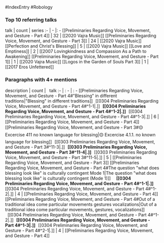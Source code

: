 #IndexEntry #Robology

### Top 10 referring talks
talk | count | series
:- | - |: -
[[Preliminaries Regarding Voice, Movement, and Gesture - Part 4]] | 32 | [[2020 Vajra Music]]
[[Preliminaries Regarding Voice, Movement, and Gesture - Part 3]] | 24 | [[2020 Vajra Music]]
[[Perfection and Christ's Blessing]] | 5 | [[2020 Vajra Music]]
[[Love and Emptiness]] | 2 | [[2007 Lovingkindness and Compassion As a Path to Awakening]]
[[Preliminaries Regarding Voice, Movement, and Gesture - Part 1]] | 1 | [[2020 Vajra Music]]
[[Logos in the Garden of Souls Part 3]] | 1 | [[2017 Eros Unfettered]]

### Paragraphs with 4+ mentions
description | count | &nbsp;&nbsp;talk
:- | : - | : -
[[Preliminaries Regarding Voice, Movement, and Gesture - Part 4#"Blessing" in different traditions\|"Blessing" in different traditions]] &nbsp;&nbsp;[[0304 Preliminaries Regarding Voice, Movement, and Gesture - Part 4#^1-1\|.]] &nbsp; **[[0304 Preliminaries Regarding Voice, Movement, and Gesture - Part 4#^1-2\|.]]** &nbsp; [[0304 Preliminaries Regarding Voice, Movement, and Gesture - Part 4#^1-3\|.]] | 6 | [[Preliminaries Regarding Voice, Movement, and Gesture - Part 4]]
[[Preliminaries Regarding Voice, Movement, and Gesture - Part 3#🟡 Excercise 411 no known language for blessing\|🟡 Excercise 4.1.1. no known language for blessing]] &nbsp;&nbsp;[[0303 Preliminaries Regarding Voice, Movement, and Gesture - Part 3#^11-3\|.]] &nbsp; **[[0303 Preliminaries Regarding Voice, Movement, and Gesture - Part 3#^11-4\|.]]** &nbsp; [[0303 Preliminaries Regarding Voice, Movement, and Gesture - Part 3#^11-5\|.]] | 5 | [[Preliminaries Regarding Voice, Movement, and Gesture - Part 3]]
[[Preliminaries Regarding Voice, Movement, and Gesture - Part 4#The question "what does blessing look like" is culturally contingent Mode 1\|The question "what does blessing look like" is culturally contingent (Mode 1)]] &nbsp;&nbsp; &nbsp; **[[0304 Preliminaries Regarding Voice, Movement, and Gesture - Part 4#^1-1\|.]]** &nbsp; [[0304 Preliminaries Regarding Voice, Movement, and Gesture - Part 4#^1-2\|.]] | 4 | [[Preliminaries Regarding Voice, Movement, and Gesture - Part 4]]
[[Preliminaries Regarding Voice, Movement, and Gesture - Part 4#Out of a traditional idea come particular movements gestures vocalizations\|Out of a traditional idea come particular movements, gestures, vocalizations]] &nbsp;&nbsp;[[0304 Preliminaries Regarding Voice, Movement, and Gesture - Part 4#^1-2\|.]] &nbsp; **[[0304 Preliminaries Regarding Voice, Movement, and Gesture - Part 4#^1-3\|.]]** &nbsp; [[0304 Preliminaries Regarding Voice, Movement, and Gesture - Part 4#^2-1\|.]] | 4 | [[Preliminaries Regarding Voice, Movement, and Gesture - Part 4]]

